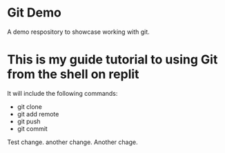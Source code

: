 # Git Demo

A demo respository to showcase working with git.


# This is my guide tutorial to using Git from the shell on replit


It will include the following commands:
* git clone
* git add remote
* git push
* git commit

Test change. another change. Another chage.
  
